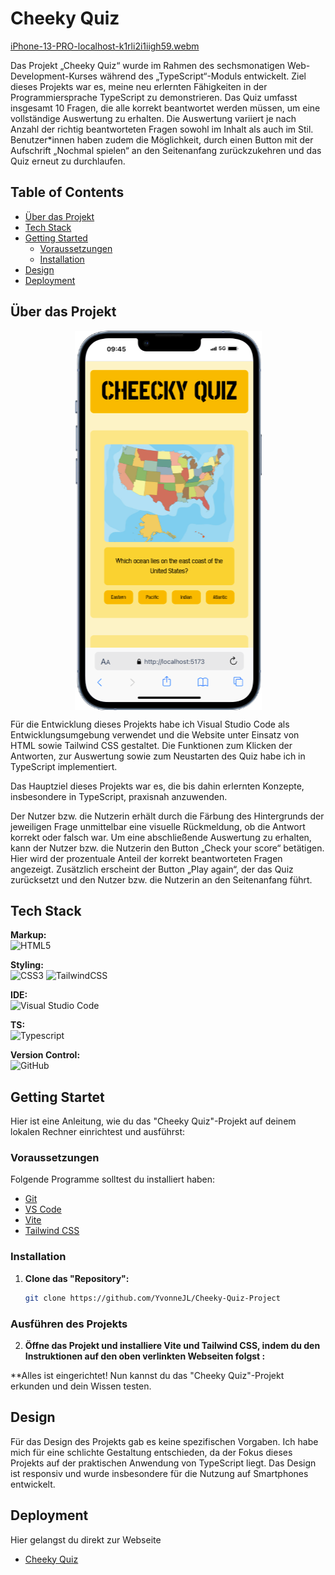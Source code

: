 # Cheeky Quiz

[iPhone-13-PRO-localhost-k1rli2i1iigh59.webm](https://github.com/user-attachments/assets/43467a14-1d94-4677-b580-3e060fc1b96a)



Das Projekt „Cheeky Quiz“ wurde im Rahmen des sechsmonatigen Web-Development-Kurses während des „TypeScript“-Moduls entwickelt. Ziel dieses Projekts war es, meine neu erlernten Fähigkeiten in der Programmiersprache TypeScript zu demonstrieren. 
Das Quiz umfasst insgesamt 10 Fragen, die alle korrekt beantwortet werden müssen, um eine vollständige Auswertung zu erhalten. Die Auswertung variiert je nach Anzahl der richtig beantworteten Fragen sowohl im Inhalt als auch im Stil. Benutzer*innen haben zudem die Möglichkeit, durch einen Button mit der Aufschrift „Nochmal spielen“ an den Seitenanfang zurückzukehren und das Quiz erneut zu durchlaufen.

## Table of Contents 

- [Über das Projekt](#über-das-projekt)
- [Tech Stack](#tech-stack)
- [Getting Started](#getting-started)
  - [Voraussetzungen](#voraussetzungen)
  - [Installation](#installation)
- [Design](#design)
- [Deployment](#deployment)

## Über das Projekt
   <div style="display: flex; justify-content: center; align-items: center">
   <img style="object-fit: contain" src="./public/iPhone-13-PRO-localhost.png">
   </div>

Für die Entwicklung dieses Projekts habe ich Visual Studio Code als Entwicklungsumgebung verwendet und die Website unter Einsatz von HTML sowie Tailwind CSS gestaltet. Die Funktionen zum Klicken der Antworten, zur Auswertung sowie zum Neustarten des Quiz habe ich in TypeScript implementiert.

Das Hauptziel dieses Projekts war es, die bis dahin erlernten Konzepte, insbesondere in TypeScript, praxisnah anzuwenden.

Der Nutzer bzw. die Nutzerin erhält durch die Färbung des Hintergrunds der jeweiligen Frage unmittelbar eine visuelle Rückmeldung, ob die Antwort korrekt oder falsch war. Um eine abschließende Auswertung zu erhalten, kann der Nutzer bzw. die Nutzerin den Button „Check your score“ betätigen. Hier wird der prozentuale Anteil der korrekt beantworteten Fragen angezeigt. Zusätzlich erscheint der Button „Play again“, der das Quiz zurücksetzt und den Nutzer bzw. die Nutzerin an den Seitenanfang führt.

## Tech Stack

**Markup:**  
![HTML5](https://img.shields.io/badge/html5-%23E34F26.svg?style=for-the-badge&logo=html5&logoColor=white)  

**Styling:**  
![CSS3](https://img.shields.io/badge/css3-%231572B6.svg?style=for-the-badge&logo=css3&logoColor=white)
![TailwindCSS](https://img.shields.io/badge/tailwindcss-%2338B2AC.svg?style=for-the-badge&logo=tailwind-css&logoColor=white)  

**IDE:**  
![Visual Studio Code](https://img.shields.io/badge/Visual%20Studio%20Code-0078d7.svg?style=for-the-badge&logo=visual-studio-code&logoColor=white)  

**TS:**<br/>
![Typescript](https://shields.io/badge/TypeScript-3178C6?logo=TypeScript&logoColor=FFF&style=flat-square)

**Version Control:**  
![GitHub](https://img.shields.io/badge/github-%23121011.svg?style=for-the-badge&logo=github&logoColor=white)  


## Getting Startet

Hier ist eine Anleitung, wie du das "Cheeky Quiz"-Projekt auf deinem lokalen Rechner einrichtest und ausführst:

### Voraussetzungen

Folgende Programme solltest du installiert haben:

- [Git](https://git-scm.com/)
- [VS Code](https://code.visualstudio.com/download)
- [Vite](https://v5.vite.dev/guide/)
- [Tailwind CSS](https://tailwindcss.com/docs/installation/using-vite)

### Installation

1. **Clone das "Repository":**
   ```bash
   git clone https://github.com/YvonneJL/Cheeky-Quiz-Project
   ```

### Ausführen des Projekts

2. **Öffne das Projekt und installiere Vite und Tailwind CSS, indem du den Instruktionen auf den oben verlinkten Webseiten folgst :**
 
**Alles ist eingerichtet! Nun kannst du das "Cheeky Quiz"-Projekt erkunden und dein Wissen testen.

## Design

Für das Design des Projekts gab es keine spezifischen Vorgaben. Ich habe mich für eine schlichte Gestaltung entschieden, da der Fokus dieses Projekts auf der praktischen Anwendung von TypeScript liegt. Das Design ist responsiv und wurde insbesondere für die Nutzung auf Smartphones entwickelt.

## Deployment

Hier gelangst du direkt zur Webseite
- [Cheeky Quiz](cheeky-quiz-project-a6v22yoy9-yvijls-projects.vercel.app)
